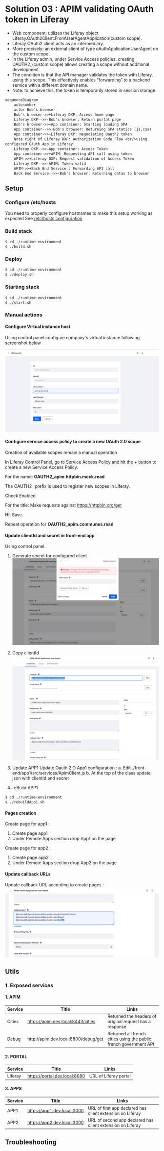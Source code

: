# Solution 03 : APIM validating OAuth token in Liferay

- Web component: utilizes the Liferay object Liferay.OAuth2Client.FromUserAgentApplication(custom scope).
- Liferay OAuth2 client acts as an intermediary.
- More precisely: an external client of type oAuthApplicationUserAgent on the custom scope.
- In the Liferay admin, under Service Access policies, creating OAUTH2_(custom scope) allows creating a scope without additional development.
- The condition is that the API manager validates the token with Liferay, using this scope. This effectively enables "forwarding" to a backend service with a different domain name.
- Note: to achieve this, the token is temporarily stored in session storage.

```mermaid
sequenceDiagram
    autonumber
    actor Bob's browser
    Bob's browser->>+Liferay DXP: Access home page
    Liferay DXP-->>-Bob's browser: Return portal page
    Bob's browser->>+App container: Starting loading SPA
    App container-->>-Bob's browser: Returning SPA statics (js,css)
    App container->>+Liferay DXP: Negociating Oauth2 token
    Note right of Liferay DXP: Authorization Code Flow <br/>using configured OAuth App in Liferay
    Liferay DXP-->>-App container: Access Token
    App container->>+APIM: Requesting API call using token
    APIM->>+Liferay DXP: Request validation of Access Token
    Liferay DXP-->>-APIM: Token valid
    APIM->>+Back End Service : Forwarding API call
    Back End Service-->>-Bob's browser: Returning datas to browser
```

## Setup

### Configure /etc/hosts
You need to properly configure hostnames to make this setup working as expected
See [/etc/hosts configuration](../README.md)

### Build stack
```shell
$ cd ./runtime-environment
$ ./build.sh
```

### Deploy
```shell
$ cd ./runtime-environment
$ ./deploy.sh
```

### Starting stack
```shell
$ cd ./runtime-environment
$ ./start.sh
```
### Manual actions

#### Configure Virtual instance host

 Using control panel configure company's virtual instance following screenshot below

![Virtual Host](./images/virtual-host.png "Virtual Host configuration")

#### Configure service access policy to create a new OAuth 2.0 scope

Creation of available scopes remain a manual operation

In Liferay Control Panel, go to Service Access Policy and hit the + button to create a new Service Access Policy.

For the name: **OAUTH2_apim.httpbin.mock.read**

The OAUTH2_ prefix is used to register new scopes in Liferay.

Check Enabled

For the title: Make requests against https://httpbin.org/get

Hit Save.

Repeat operation for **OAUTH2_apim.communes.read**

#### Update clientId and secret in front-end app
Using control panel :
1. Generate secret for configured client
![Generate secret](./images/oauth2.0-secret.png "Generate secret")

2. Copy clientId
![ClientId](./images/oauth2.0-clientId.png "ClientId")

3. Update APP1 
Update Oauth 2.O App1 configuration : 
    a. Edit ./front-end/app1/src/services/ApimClient.js
    b. At the top of the class update json with clientId and secret 

4. reBuild APP1
```shell
$ cd ./runtime-environment
$ ./rebuildApp1.sh
```

####  Pages creation
Create page for app1 :
1. Create page app1
2. Under Remote Apps section drop App1 on the page

Create page for app2 :
1. Create page app2
2. Under Remote Apps section drop App2 on the page

####  Update callback URLs
Update callback URL according to create pages :
![CCallback URI](./images/oauth2.0-callbackuri.png "Callback URI")

## Utils

### 1. Exposed services

#### 1. APIM

| Service             | Title   | Links |
| --------         | ------- | -------                                                        |
| Cities           | https://apim.dev.local:8443/cities      | Returned the headers of original request has a response |
| Debug            | http://apim.dev.local:8800/debug/get    | Returned all french cities using the public french government API |

#### 2. PORTAL

| Service             | Title   | Links |
| --------         | ------- | -------                                                        |
| Liferay           | https://portal.dev.local:8080      | URL of Liferay portal |


#### 3. APPS


| Service             | Title   | Links |
| --------         | ------- | -------                                                        |
| APP1             | https://app1.dev.local:3000     | URL of first app declared has client extension on Liferay |
| APP2             | https://app2.dev.local:3000     | URL of second app declared has client extension on Liferay |

## Troubleshooting